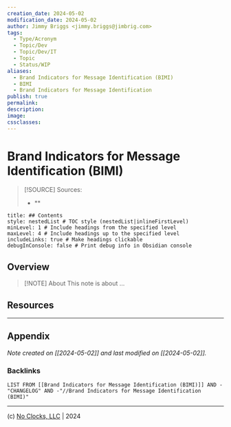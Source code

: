 ```yaml
---
creation_date: 2024-05-02
modification_date: 2024-05-02
author: Jimmy Briggs <jimmy.briggs@jimbrig.com>
tags:
  - Type/Acronym
  - Topic/Dev
  - Topic/Dev/IT
  - Topic
  - Status/WIP
aliases:
  - Brand Indicators for Message Identification (BIMI)
  - BIMI
  - Brand Indicators for Message Identification
publish: true
permalink:
description:
image:
cssclasses:
---
```


# Brand Indicators for Message Identification (BIMI)

> [!SOURCE] Sources:
> - **

```table-of-contents
title: ## Contents 
style: nestedList # TOC style (nestedList|inlineFirstLevel)
minLevel: 1 # Include headings from the specified level
maxLevel: 4 # Include headings up to the specified level
includeLinks: true # Make headings clickable
debugInConsole: false # Print debug info in Obsidian console
```

## Overview

> [!NOTE] About
> This note is about ...

## Resources

***

## Appendix

*Note created on [[2024-05-02]] and last modified on [[2024-05-02]].*

### Backlinks

```dataview
LIST FROM [[Brand Indicators for Message Identification (BIMI)]] AND -"CHANGELOG" AND -"//Brand Indicators for Message Identification (BIMI)"
```

***

(c) [No Clocks, LLC](https://github.com/noclocks) | 2024


